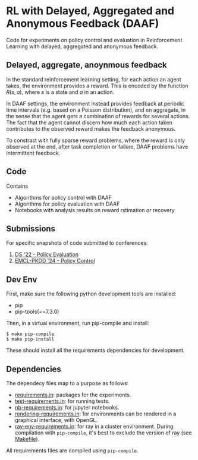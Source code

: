 # RL with Delayed, Aggregated and Anonymous Feedback (DAAF)

Code for experiments on policy control and evaluation in Reinforcement Learning with delayed, aggregated and anonymous feedback.


## Delayed, aggregate, anoynmous feedback

In the standard reinforcement learning setting, for each action an agent takes, the environment provides a reward.
This is encoded by the function $R(s,a)$, where $s$ is a state and $a$ in an action.

In DAAF settings, the environment instead provides feedback at periodic time intervals (e.g. based on a Poisson distribution), and on aggregate, in the sense that the agent gets a combination of rewards for several actions.
The fact that the agent cannot discern how much each action taken contributes to the observed reward makes the feedback anonymous.

To constrast with fully sparse reward problems, where the reward is only observed at the end, after task completion or failure, DAAF problems have intermittent feedback.


## Code

Contains
  - Algorithms for policy control with DAAF
  - Algorithms for policy evaluation with DAAF
  - Notebooks with analysis results on reward rstimation or recovery


## Submissions

For specific snapshots of code submitted to conferences:

  1. [DS '22 - Policy Evaluation](docs/ds22.md)
  2. [EMCL-PKDD '24 - Policy Control](docs/ecmlpkdd24.md)


## Dev Env
First, make sure the following python development tools are installed:
  - pip
  - pip-tools(==7.3.0)

Then, in a virtual environment, run pip-compile and install:

```
$ make pip-compile
$ make pip-install
```

These should install all the requirements dependencies for development.

## Dependencies

The dependecy files map to a purpose as follows:

  - [requirements.in](requirements.in): packages for the experiments.
  - [test-requirements.in](test-requirements.in): for running tests.
  - [nb-requirements.in](nb-requirements.in): for jupyter notebooks.
  - [rendering-requirements.in](rendering-requirements.in): for environments can be rendered in a graphical interface, with OpenGL.
  - [ray-env-requirements.in](ray-env-requirements.in): for ray in a cluster environment. During compilation with `pip-compile`, it's best to exclude the version of ray (see [Makefile](Makefile)).

All requirements files are compiled using `pip-compile`.